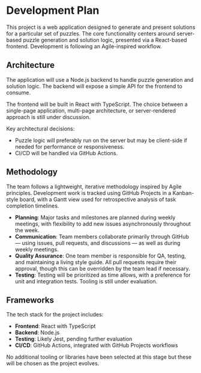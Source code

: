 # Development Plan

This project is a web application designed to generate and present solutions for a particular set of puzzles. The core functionality centers around server-based puzzle generation and solution logic, presented via a React-based frontend. Development is following an Agile-inspired workflow.

## Architecture

The application will use a Node.js backend to handle puzzle generation and solution logic. The backend will expose a simple API for the frontend to consume.

The frontend will be built in React with TypeScript. The choice between a single-page application, multi-page architecture, or server-rendered approach is still under discussion.

Key architectural decisions:
- Puzzle logic will preferably run on the server but may be client-side if needed for performance or responsiveness.
- CI/CD will be handled via GitHub Actions.

## Methodology

The team follows a lightweight, iterative methodology inspired by Agile principles. Development work is tracked using GitHub Projects in a Kanban-style board, with a Gantt view used for retrospective analysis of task completion timelines.

- **Planning**: Major tasks and milestones are planned during weekly meetings, with flexibility to add new issues asynchronously throughout the week.
- **Communication**: Team members collaborate primarily through GitHub — using issues, pull requests, and discussions — as well as during weekly meetings.
- **Quality Assurance**: One team member is responsible for QA, testing, and maintaining a living style guide. All pull requests require their approval, though this can be overridden by the team lead if necessary.
- **Testing**: Testing will be prioritized as time allows, with a preference for unit and integration tests. Tooling is still under evaluation.

## Frameworks

The tech stack for the project includes:

- **Frontend**: React with TypeScript
- **Backend**: Node.js
- **Testing**: Likely Jest, pending further evaluation
- **CI/CD**: GitHub Actions, integrated with GitHub Projects workflows

No additional tooling or libraries have been selected at this stage but these will be chosen as the project evolves.
